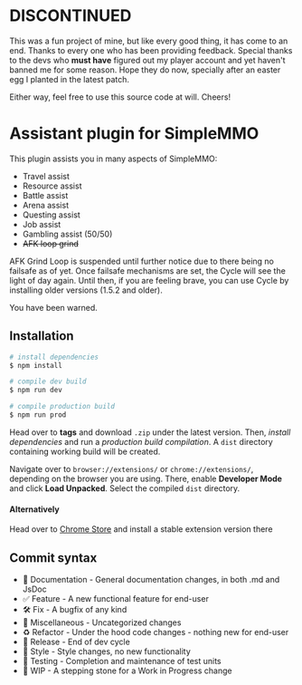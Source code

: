 # DISCONTINUED

This was a fun project of mine, but like every good thing, it has come to an end.
Thanks to every one who has been providing feedback.
Special thanks to the devs who **must have** figured out my player account
and yet haven't banned me for some reason.
Hope they do now, specially after an easter egg I planted in the latest patch.

Either way, feel free to use this source code at will. Cheers!

# Assistant plugin for SimpleMMO

This plugin assists you in many aspects of SimpleMMO:
* Travel assist
* Resource assist
* Battle assist
* Arena assist
* Questing assist
* Job assist
* Gambling assist (50/50)
* ~~AFK loop grind~~

AFK Grind Loop is suspended until further notice due to there being no failsafe as of yet.
Once failsafe mechanisms are set, the Cycle will see the light of day again.
Until then, if you are feeling brave, you can use Cycle by installing older versions (1.5.2 and older).

You have been warned.

## Installation

```bash
# install dependencies
$ npm install

# compile dev build
$ npm run dev

# compile production build
$ npm run prod
```

Head over to **tags** and download `.zip` under the latest version.
Then, _install dependencies_ and run a _production build compilation_.
A `dist` directory containing working build will be created.

Navigate over to `browser://extensions/` or `chrome://extensions/`,
depending on the browser you are using. There, enable **Developer Mode**
and click **Load Unpacked**. Select the compiled `dist` directory.

#### Alternatively

Head over to [Chrome Store](https://chrome.google.com/webstore/detail/simple-assistant/dpljccfbkelkodmmbnahgimhombjemll?hl=en&authuser=0)
and install a stable extension version there

## Commit syntax

* :blue_book:         Documentation - General documentation changes, in both .md and JsDoc
* :white_check_mark:  Feature       - A new functional feature for end-user
* :hammer_and_wrench: Fix           - A bugfix of any kind
* :corn:              Miscellaneous - Uncategorized changes
* :recycle:           Refactor      - Under the hood code changes - nothing new for end-user
* :milky_way:         Release       - End of dev cycle
* :art:               Style         - Style changes, no new functionality
* :pill:              Testing       - Completion and maintenance of test units
* :construction:      WIP           - A stepping stone for a Work in Progress change

